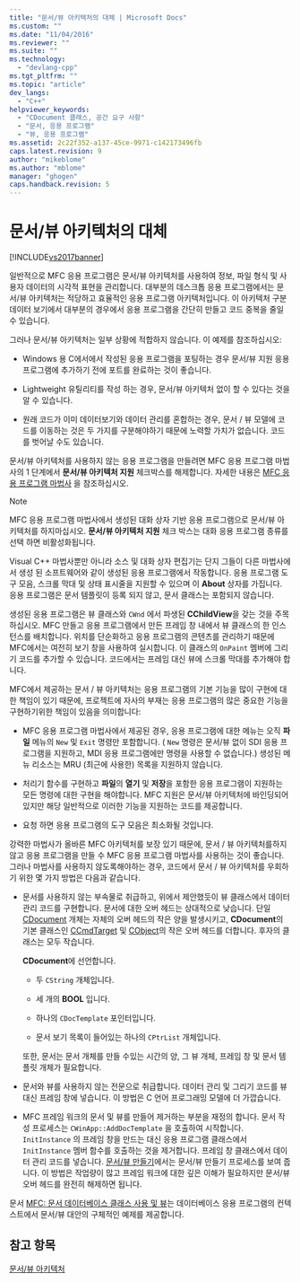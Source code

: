 ```yaml
---
title: "문서/뷰 아키텍처의 대체 | Microsoft Docs"
ms.custom: ""
ms.date: "11/04/2016"
ms.reviewer: ""
ms.suite: ""
ms.technology: 
  - "devlang-cpp"
ms.tgt_pltfrm: ""
ms.topic: "article"
dev_langs: 
  - "C++"
helpviewer_keywords: 
  - "CDocument 클래스, 공간 요구 사항"
  - "문서, 응용 프로그램"
  - "뷰, 응용 프로그램"
ms.assetid: 2c22f352-a137-45ce-9971-c142173496fb
caps.latest.revision: 9
author: "mikeblome"
ms.author: "mblome"
manager: "ghogen"
caps.handback.revision: 5
---
```

# 문서/뷰 아키텍처의 대체
[!INCLUDE[vs2017banner](../assembler/inline/includes/vs2017banner.md)]

일반적으로 MFC 응용 프로그램은 문서\/뷰 아키텍처를 사용하여 정보, 파일 형식 및 사용자 데이터의 시각적 표현을 관리합니다.  대부분의 데스크톱 응용 프로그램에서는 문서\/뷰 아키텍처는 적당하고 효율적인 응용 프로그램 아키텍처입니다.  이 아키텍처 구분 데이터 보기에서 대부분의 경우에서 응용 프로그램을 간단히 만들고 코드 중복을 줄일 수 있습니다.  
  
 그러나 문서\/뷰 아키텍처는 일부 상황에 적합하지 않습니다.  이 예제를 참조하십시오:  
  
-   Windows 용 C에서에서 작성된 응용 프로그램을 포팅하는 경우 문서\/뷰 지원 응용 프로그램에 추가하기 전에 포트를 완료하는 것이 좋습니다.  
  
-   Lightweight 유틸리티를 작성 하는 경우, 문서\/뷰 아키텍처 없이 할 수 있다는 것을 알 수 있습니다.  
  
-   원래 코드가 이미 데이터보기와 데이터 관리를 혼합하는 경우, 문서 \/ 뷰 모델에 코드를 이동하는 것은 두 가지를 구분해야하기 때문에 노력할 가치가 없습니다.  코드를 벗어날 수도 있습니다.  
  
 문서\/뷰 아키텍처를 사용하지 않는 응용 프로그램을 만들려면 MFC 응용 프로그램 마법사의 1 단계에서 **문서\/뷰 아키텍처 지원** 체크박스를 해제합니다.  자세한 내용은 [MFC 응용 프로그램 마법사](../mfc/reference/mfc-application-wizard.md) 을 참조하십시오.  
  
> [!NOTE]
>  MFC 응용 프로그램 마법사에서 생성된 대화 상자 기반 응용 프로그램으로 문서\/뷰 아키텍처를 하지마십시오.  **문서\/뷰 아키텍처 지원** 체크 박스는 대화 응용 프로그램 종류를 선택 하면 비활성화됩니다.  
  
 Visual C\+\+ 마법사뿐만 아니라 소스 및 대화 상자 편집기는 단지 그들이 다른 마법사에서 생성 된 소프트웨어와 같이 생성된 응용 프로그램에서 작동합니다.  응용 프로그램 도구 모음, 스크롤 막대 및 상태 표시줄을 지원할 수 있으며 이  **About** 상자를 가집니다.  응용 프로그램은 문서 템플릿이 등록 되지 않고, 문서 클래스는 포함되지 않습니다.  
  
 생성된 응용 프로그램은 뷰 클래스와   `CWnd` 에서 파생된 **CChildView**을 갖는 것을 주목하십시오.  MFC 만들고 응용 프로그램에서 만든 프레임 창 내에서 뷰 클래스의 한 인스턴스를 배치합니다.  위치를 단순화하고 응용 프로그램의 콘텐츠를 관리하기 때문에 MFC에서는 여전히 보기 창을 사용하여 실시합니다.  이 클래스의  `OnPaint`  멤버에 그리기 코드를 추가할 수 있습니다.  코드에서는 프레임 대신 뷰에 스크롤 막대를 추가해야 합니다.  
  
 MFC에서 제공하는 문서 \/ 뷰 아키텍처는 응용 프로그램의 기본 기능을 많이 구현에 대한 책임이 있기 때문에, 프로젝트에 자사의 부재는 응용 프로그램의 많은 중요한 기능을 구현하기위한 책임이 있음을 의미합니다:  
  
-   MFC 응용 프로그램 마법사에서 제공된 경우, 응용 프로그램에 대한 메뉴는 오직 **파일** 메뉴의  `New`  및  `Exit`  명령만 포함합니다. \( `New` 명령은 문서\/뷰 없이 SDI 응용 프로그램을 지원하고, MDI 응용 프로그램에만 명령을 사용할 수 없습니다.\) 생성된 메뉴 리소스는 MRU \(최근에 사용한\) 목록을 지원하지 않습니다.  
  
-   처리기 함수를 구현하고 **파일**의 **열기** 및 **저장**을 포함한 응용 프로그램이 지원하는 모든 명령에 대한 구현을 해야합니다.   MFC 지원은 문서\/뷰 아키텍처에 바인딩되어 있지만 해당 일반적으로 이러한 기능을 지원하는 코드를 제공합니다.  
  
-   요청 하면 응용 프로그램의 도구 모음은 최소화될 것입니다.  
  
 강력한 마법사가 올바른 MFC 아키텍처를 보장 있기 때문에, 문서 \/ 뷰 아키텍처를하지 않고 응용 프로그램을 만들 수 MFC 응용 프로그램 마법사를 사용하는 것이 좋습니다.  그러나 마법사를 사용하지 않도록해야하는 경우, 코드에서 문서 \/ 뷰 아키텍처를 우회하기 위한 몇 가지 방법은 다음과 같습니다.  
  
-   문서를 사용하지 않는 부속물로 취급하고, 위에서 제안했듯이 뷰 클래스에서 데이터 관리 코드를 구현합니다.  문서에 대한 오버 헤드는 상대적으로 낮습니다.  단일  [CDocument](../mfc/reference/cdocument-class.md) 개체는 자체의 오버 헤드의 작은 양을 발생시키고,   **CDocument**의 기본 클래스인  [CCmdTarget](../mfc/reference/ccmdtarget-class.md) 및  [CObject](../mfc/reference/cobject-class.md)의 작은 오버 헤드를 더합니다.  후자의 클래스는 모두 작습니다.  
  
     **CDocument**에 선언합니다.  
  
    -   두  `CString`  개체입니다.  
  
    -   세 개의  **BOOL** 입니다.  
  
    -   하나의  `CDocTemplate`  포인터입니다.  
  
    -   문서 보기 목록이 들어있는 하나의  `CPtrList`  개체입니다.  
  
     또한, 문서는 문서 개체를 만들 수있는 시간의 양, 그 뷰 개체, 프레임 창 및 문서 템플릿 개체가 필요합니다.  
  
-   문서와 뷰를 사용하지 않는 전문으로 취급합니다.  데이터 관리 및 그리기 코드를 뷰 대신 프레임 창에 넣습니다.  이 방법은 C 언어 프로그래밍 모델에 더 가깝습니다.  
  
-   MFC 프레임 워크의 문서 및 뷰를 만들어 제거하는 부분을 재정의 합니다.  문서 작성 프로세스는  `CWinApp::AddDocTemplate` 을 호출하여 시작합니다.   `InitInstance`  의 프레임 창을 만드는 대신 응용 프로그램 클래스에서   `InitInstance`  멤버 함수를 호출하는 것을 제거합니다.  프레임 창 클래스에서 데이터 관리 코드를 넣습니다.  [문서\/뷰 만들기](../mfc/document-view-creation.md)에서는 문서\/뷰 만들기 프로세스를 보여 줍니다.  이 방법은 작업량이 많고 프레임 워크에 대한 깊은 이해가 필요하지만 문서\/뷰 오버 헤드를 완전히 해제하면 됩니다.  
  
 문서  [MFC: 문서 데이터베이스 클래스 사용 및 뷰](../data/mfc-using-database-classes-without-documents-and-views.md)는 데이터베이스 응용 프로그램의 컨텍스트에서 문서\/뷰 대안의 구체적인 예제를 제공합니다.  
  
## 참고 항목  
 [문서\/뷰 아키텍처](../mfc/document-view-architecture.md)